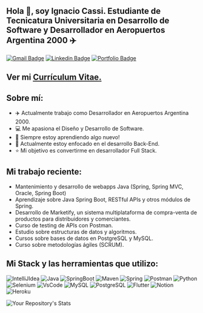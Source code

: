 ## Hola 👋, soy Ignacio Cassi. Estudiante de Tecnicatura Universitaria en Desarrollo de Software y Desarrollador en Aeropuertos Argentina 2000 :airplane:
[![Gmail Badge](https://img.shields.io/badge/Gmail-D14836?style=for-the-badge&logo=gmail&logoColor=white)](mailto:dignaciocassi@gmail.com) 
[![Linkedin Badge](https://img.shields.io/badge/LinkedIn-0077B5?style=for-the-badge&logo=linkedin&logoColor=white)](https://www.linkedin.com/in/danielignacio-cassi-7504661b9/) 
[![Portfolio Badge](https://img.shields.io/badge/website-000000?style=for-the-badge&logo=About.me&logoColor=white)](https://ignaciocassi.github.io/dignaciocassi/) <p align='left'>
 
 
## Ver mi <a href='https://drive.google.com/file/d/1d0u_U9Y_zXxhhYxxupEnmACDMheEDVQF/view?usp=sharing' target=_blank><u>Currículum Vitae</u>.</a></p>
 
 ## Sobre mí:
 - :airplane: Actualmente trabajo como Desarrollador en Aeropuertos Argentina 2000.
 - :computer: Me apasiona el Diseño y Desarrollo de Software.
 - :book: Siempre estoy aprendiendo algo nuevo! 
 - :rocket: Actualmente estoy enfocado en el desarrollo Back-End.
 - :star: Mi objetivo es convertirme en desarrollador Full Stack.

##  Mi trabajo reciente:
- Mantenimiento y desarrollo de webapps Java (Spring, Spring MVC, Oracle, Spring Boot)
- Aprendizaje sobre Java Spring Boot, RESTful APIs y otros módulos de Spring.
- Desarrollo de Marketify, un sistema multiplataforma de compra-venta de productos para distribuidores y comerciantes.
- Curso de testing de APIs con Postman.
- Estudio sobre estructuras de datos y algoritmos.
- Cursos sobre bases de datos en PostgreSQL y MySQL.
- Curso sobre metodologías ágiles (SCRUM).
 
## Mi Stack y las herramientas que utilizo:

![IntelliJIdea](https://img.shields.io/badge/IntelliJIDEA-000000.svg?style=for-the-badge&logo=intellij-idea&logoColor=white)
![Java](https://img.shields.io/badge/Java-ED8B00?style=for-the-badge&logo=java&logoColor=white)
![SpringBoot](https://img.shields.io/badge/Spring_Boot-F2F4F9?style=for-the-badge&logo=spring-boot)
![Maven](https://img.shields.io/badge/apache_maven-C71A36?style=for-the-badge&logo=apachemaven&logoColor=white)
![Spring](https://img.shields.io/badge/Spring-6DB33F?style=for-the-badge&logo=spring&logoColor=white)
![Postman](https://img.shields.io/badge/Postman-FF6C37?style=for-the-badge&logo=Postman&logoColor=white)
![Python](https://img.shields.io/badge/Python-3776AB?style=for-the-badge&logo=python&logoColor=white)
![Selenium](https://img.shields.io/badge/Selenium-43B02A?style=for-the-badge&logo=Selenium&logoColor=white)
![VsCode](https://img.shields.io/badge/Visual_Studio_Code-0078D4?style=for-the-badge&logo=visual%20studio%20code&logoColor=white)
![MySQL](https://img.shields.io/badge/MySQL-00000F?style=for-the-badge&logo=mysql&logoColor=white)
![PostgreSQL](https://img.shields.io/badge/PostgreSQL-316192?style=for-the-badge&logo=postgresql&logoColor=white)
![Flutter](https://img.shields.io/badge/Flutter-02569B?style=for-the-badge&logo=flutter&logoColor=white)
![Notion](https://img.shields.io/badge/Notion-000000?style=for-the-badge&logo=notion&logoColor=white)
![Heroku](https://img.shields.io/badge/Heroku-430098?style=for-the-badge&logo=heroku&logoColor=white)
 
![Your Repository's Stats](https://github-readme-stats.vercel.app/api/top-langs/?username=ignaciocassi)
